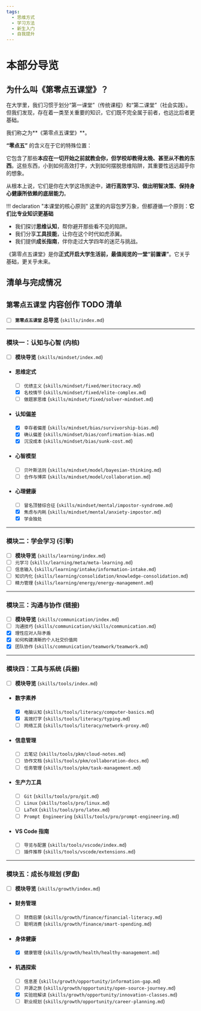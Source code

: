 ```yaml
---
tags:
  - 思维方式
  - 学习方法
  - 新生入门
  - 自我提升
---
```


# 本部分导览

## 为什么叫《第零点五课堂》？

在大学里，我们习惯于划分“第一课堂”（传统课程）和“第二课堂”（社会实践）。但我们发现，存在着一类至关重要的知识，它们既不完全属于前者，也远比后者更基础。

我们称之为**《第零点五课堂》**。

**“零点五”** 的含义在于它的特殊位置：

它包含了那些**本应在一切开始之前就教会你，但学校却教得太晚、甚至从不教的东西**。这些东西，小到如何高效打字，大到如何摆脱思维陷阱，其重要性远远超乎你的想象。

从根本上说，它们是你在大学这场旅途中，**进行高效学习、做出明智决策、保持身心健康所依赖的底层能力**。

!!! declaration "本课堂的核心原则"
    这里的内容包罗万象，但都遵循一个原则：**它们比专业知识更基础**

-   我们探讨**思维认知**，帮你避开那些看不见的陷阱。
-   我们分享**工具技能**，让你在这个时代如虎添翼。
-   我们提供**成长指南**，伴你走过大学四年的迷茫与挑战。

《第零点五课堂》是你**正式开启大学生活前，最值阅览的一堂“前置课”**。它关乎基础，更关乎未来。

## 清单与完成情况

## `第零点五课堂` 内容创作 TODO 清单

- [ ] **`第零点五课堂` 总导览** (`skills/index.md`)

---

### 模块一：认知与心智 (内核)
- [ ] **模块导览** (`skills/mindset/index.md`)
- #### 思维定式
    - [ ] `优绩主义` (`skills/mindset/fixed/meritocracy.md`)
    - [x] `名校情节` (`skills/mindset/fixed/elite-complex.md`)
    - [ ] `做题家思维` (`skills/mindset/fixed/solver-mindset.md`)
- #### 认知偏差
    - [x] `幸存者偏差` (`skills/mindset/bias/survivorship-bias.md`)
    - [x] `确认偏差` (`skills/mindset/bias/confirmation-bias.md`)
    - [x] `沉没成本` (`skills/mindset/bias/sunk-cost.md`)
- #### 心智模型
    - [ ] `贝叶斯法则` (`skills/mindset/model/bayesian-thinking.md`)
    - [ ] `合作与博弈` (`skills/mindset/model/collaboration.md`)
- #### 心理健康
    - [ ] `冒名顶替综合征` (`skills/mindset/mental/impostor-syndrome.md`)
    - [x] `焦虑与内耗` (`skills/mindset/mental/anxiety-impostor.md`)
    - [x] `学会独处` 

---

### 模块二：学会学习 (引擎)
- [ ] **模块导览** (`skills/learning/index.md`)
- [ ] `元学习` (`skills/learning/meta/meta-learning.md`)
- [ ] `信息输入` (`skills/learning/intake/information-intake.md`)
- [ ] `知识内化` (`skills/learning/consolidation/knowledge-consolidation.md`)
- [ ] `精力管理` (`skills/learning/energy/energy-management.md`)

---

### 模块三：沟通与协作 (链接)
- [ ] **模块导览** (`skills/communication/index.md`)
- [ ] `沟通技巧` (`skills/communication/skills/communication.md`)
- [x] `理性应对人际矛盾`
- [x] `如何构建清晰的个人社交价值网` 
- [x] `团队协作` (`skills/communication/teamwork/teamwork.md`)

---

### 模块四：工具与系统 (兵器)
- [ ] **模块导览** (`skills/tools/index.md`)
- #### 数字素养
    - [x] `电脑认知` (`skills/tools/literacy/computer-basics.md`)
    - [x] `高效打字` (`skills/tools/literacy/typing.md`)
    - [ ] `网络工具` (`skills/tools/literacy/network-proxy.md`)
- #### 信息管理
    - [ ] `云笔记` (`skills/tools/pkm/cloud-notes.md`)
    - [ ] `协作文档` (`skills/tools/pkm/collaboration-docs.md`)
    - [ ] `任务管理` (`skills/tools/pkm/task-management.md`)
- #### 生产力工具
    - [ ] `Git` (`skills/tools/pro/git.md`)
    - [ ] `Linux` (`skills/tools/pro/linux.md`)
    - [ ] `LaTeX` (`skills/tools/pro/latex.md`)
    - [ ] `Prompt Engineering` (`skills/tools/pro/prompt-engineering.md`)
- #### VS Code 指南
    - [ ] `导览与配置` (`skills/tools/vscode/index.md`)
    - [ ] `插件推荐` (`skills/tools/vscode/extensions.md`)

---

### 模块五：成长与规划 (罗盘)
- [ ] **模块导览** (`skills/growth/index.md`)
- #### 财务管理
    - [ ] `财商启蒙` (`skills/growth/finance/financial-literacy.md`)
    - [ ] `聪明消费` (`skills/growth/finance/smart-spending.md`)
- #### 身体健康
    - [x] `健康管理` (`skills/growth/health/healthy-management.md`)
- #### 机遇探索
    - [ ] `信息差` (`skills/growth/opportunity/information-gap.md`)
    - [ ] `开源之旅` (`skills/growth/opportunity/open-source-journey.md`)
    - [x] `实验班解读` (`skills/growth/opportunity/innovation-classes.md`)
    - [ ] `职业规划` (`skills/growth/opportunity/career-planning.md`)
